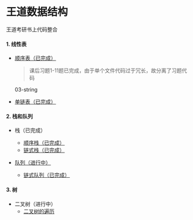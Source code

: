 # 王道数据结构
王道考研书上代码整合

#### 1. 线性表

- [顺序表（已完成）](01-list/SqList/help.md)

  > 课后习题1-11题已完成，由于单个文件代码过于冗长，故分离了习题代码
  >
  > 
    03-string	
- [单链表（已完成）](01-list/LinkList/help.md)

#### 2. 栈和队列
- 栈（已完成）
  - [顺序栈（已完成）](02-stack-and-queue/SqStack/help.md)
  - [链式栈（已完成）](02-stack-and-queue/LinkedStack/help.md)

- [队列（进行中）]()
  - [链式队列（已完成）]()

#### 3. 树
- 二叉树（进行中）
  - [二叉树的遍历](04-tree/help.md)

